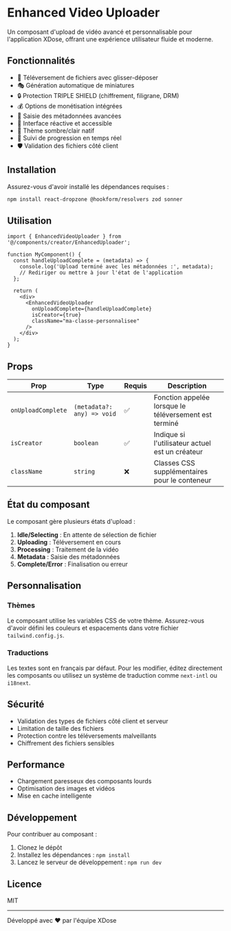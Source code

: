 # Enhanced Video Uploader

Un composant d'upload de vidéo avancé et personnalisable pour l'application XDose, offrant une expérience utilisateur fluide et moderne.

## Fonctionnalités

- 🚀 Téléversement de fichiers avec glisser-déposer
- 🎭 Génération automatique de miniatures
- 🔒 Protection TRIPLE SHIELD (chiffrement, filigrane, DRM)
- 💰 Options de monétisation intégrées
- 📝 Saisie des métadonnées avancées
- 📱 Interface réactive et accessible
- 🎨 Thème sombre/clair natif
- 🔄 Suivi de progression en temps réel
- 🛡️ Validation des fichiers côté client

## Installation

Assurez-vous d'avoir installé les dépendances requises :

```bash
npm install react-dropzone @hookform/resolvers zod sonner
```

## Utilisation

```tsx
import { EnhancedVideoUploader } from '@/components/creator/EnhancedUploader';

function MyComponent() {
  const handleUploadComplete = (metadata) => {
    console.log('Upload terminé avec les métadonnées :', metadata);
    // Rediriger ou mettre à jour l'état de l'application
  };

  return (
    <div>
      <EnhancedVideoUploader 
        onUploadComplete={handleUploadComplete}
        isCreator={true}
        className="ma-classe-personnalisee"
      />
    </div>
  );
}
```

## Props

| Prop | Type | Requis | Description |
|------|------|--------|-------------|
| `onUploadComplete` | `(metadata?: any) => void` | ✅ | Fonction appelée lorsque le téléversement est terminé |
| `isCreator` | `boolean` | ✅ | Indique si l'utilisateur actuel est un créateur |
| `className` | `string` | ❌ | Classes CSS supplémentaires pour le conteneur |

## État du composant

Le composant gère plusieurs états d'upload :

1. **Idle/Selecting** : En attente de sélection de fichier
2. **Uploading** : Téléversement en cours
3. **Processing** : Traitement de la vidéo
4. **Metadata** : Saisie des métadonnées
5. **Complete/Error** : Finalisation ou erreur

## Personnalisation

### Thèmes

Le composant utilise les variables CSS de votre thème. Assurez-vous d'avoir défini les couleurs et espacements dans votre fichier `tailwind.config.js`.

### Traductions

Les textes sont en français par défaut. Pour les modifier, éditez directement les composants ou utilisez un système de traduction comme `next-intl` ou `i18next`.

## Sécurité

- Validation des types de fichiers côté client et serveur
- Limitation de taille des fichiers
- Protection contre les téléversements malveillants
- Chiffrement des fichiers sensibles

## Performance

- Chargement paresseux des composants lourds
- Optimisation des images et vidéos
- Mise en cache intelligente

## Développement

Pour contribuer au composant :

1. Clonez le dépôt
2. Installez les dépendances : `npm install`
3. Lancez le serveur de développement : `npm run dev`

## Licence

MIT

---

Développé avec ❤️ par l'équipe XDose
